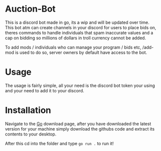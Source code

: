 # Auction-Bot

This is a discord bot made in go, its a wip and will be updated over time. This bot atm can create channels in your discord for users to place bids on, theres commands to handle individuals that spam inaccurate values and a cap on bidding so millions of dollars in troll currency cannot be added.

To add mods / individuals who can manage your program / bids etc, /add-mod is used to do so, server owners by default have access to the bot.

# Usage

The usage is fairly simple, all your need is the discord bot token your using and your need to add it to your discord.

# Installation

Navigate to the [Go](https://go.dev/dl/) download page, after you have downloaded the latest version for your machine simply download the githubs code and extract its contents to your desktop.

After this cd into the folder and type `go run .` to run it!
